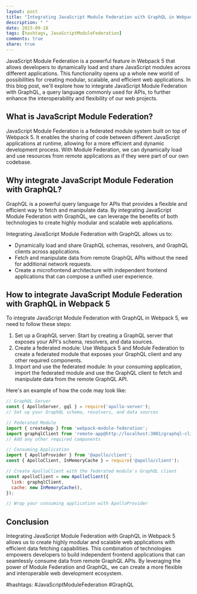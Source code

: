 ```yaml
---
layout: post
title: "Integrating JavaScript Module Federation with GraphQL in Webpack 5"
description: " "
date: 2023-09-18
tags: [hashtags, JavaScriptModuleFederation]
comments: true
share: true
---
```


JavaScript Module Federation is a powerful feature in Webpack 5 that allows developers to dynamically load and share JavaScript modules across different applications. This functionality opens up a whole new world of possibilities for creating modular, scalable, and efficient web applications. In this blog post, we'll explore how to integrate JavaScript Module Federation with GraphQL, a query language commonly used for APIs, to further enhance the interoperability and flexibility of our web projects.

## What is JavaScript Module Federation?

JavaScript Module Federation is a federated module system built on top of Webpack 5. It enables the sharing of code between different JavaScript applications at runtime, allowing for a more efficient and dynamic development process. With Module Federation, we can dynamically load and use resources from remote applications as if they were part of our own codebase.

## Why integrate JavaScript Module Federation with GraphQL?

GraphQL is a powerful query language for APIs that provides a flexible and efficient way to fetch and manipulate data. By integrating JavaScript Module Federation with GraphQL, we can leverage the benefits of both technologies to create highly modular and scalable web applications.

Integrating JavaScript Module Federation with GraphQL allows us to:

- Dynamically load and share GraphQL schemas, resolvers, and GraphQL clients across applications.
- Fetch and manipulate data from remote GraphQL APIs without the need for additional network requests.
- Create a microfrontend architecture with independent frontend applications that can compose a unified user experience.

## How to integrate JavaScript Module Federation with GraphQL in Webpack 5

To integrate JavaScript Module Federation with GraphQL in Webpack 5, we need to follow these steps:

1. Set up a GraphQL server: Start by creating a GraphQL server that exposes your API's schema, resolvers, and data sources.
2. Create a federated module: Use Webpack 5 and Module Federation to create a federated module that exposes your GraphQL client and any other required components.
3. Import and use the federated module: In your consuming application, import the federated module and use the GraphQL client to fetch and manipulate data from the remote GraphQL API.

Here's an example of how the code may look like:

```javascript
// GraphQL Server
const { ApolloServer, gql } = require('apollo-server');
// Set up your GraphQL schema, resolvers, and data sources

// Federated Module
import { createApp } from 'webpack-module-federation';
import graphqlClient from 'remote-app@http://localhost:3001/graphql-client';
// Add any other required components

// Consuming Application
import { ApolloProvider } from '@apollo/client';
const { ApolloClient, InMemoryCache } = require('@apollo/client');

// Create ApolloClient with the federated module's GraphQL client
const apolloClient = new ApolloClient({
  link: graphqlClient,
  cache: new InMemoryCache(),
});

// Wrap your consuming application with ApolloProvider
```

## Conclusion

Integrating JavaScript Module Federation with GraphQL in Webpack 5 allows us to create highly modular and scalable web applications with efficient data fetching capabilities. This combination of technologies empowers developers to build independent frontend applications that can seamlessly consume data from remote GraphQL APIs. By leveraging the power of Module Federation and GraphQL, we can create a more flexible and interoperable web development ecosystem.

#hashtags: #JavaScriptModuleFederation #GraphQL